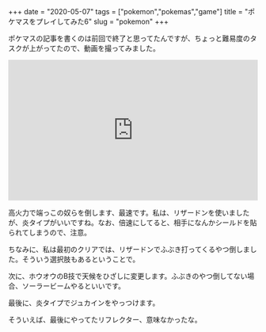 +++
date = "2020-05-07"
tags = ["pokemon","pokemas","game"]
title = "ポケマスをプレイしてみた6"
slug = "pokemon"
+++


ポケマスの記事を書くのは前回で終了と思ってたんですが、ちょっと難易度のタスクが上がってたので、動画を撮ってみました。

<div style="position:relative;height:0;padding-bottom:56.25%"><iframe src="https://www.youtube.com/embed/UKKjGgTU1cQ?rel=0&amp;controls=0&amp;showinfo=0&amp;ecver=2" width="640" height="360" frameborder="0" allow="accelerometer; autoplay; encrypted-media; gyroscope; picture-in-picture" style="position:absolute;width:100%;height:100%;left:0" allowfullscreen></iframe></div>

高火力で端っこの奴らを倒します、最速です。私は、リザードンを使いましたが、炎タイプがいいですね。なお、倍速にしてると、相手になんかシールドを貼られてしまうので、注意。

ちなみに、私は最初のクリアでは、リザードンでふぶき打ってくるやつ倒しました。そういう選択肢もあるということで。

次に、ホウオウのB技で天候をひざしに変更します。ふぶきのやつ倒してない場合、ソーラービームやるといいです。

最後に、炎タイプでジュカインをやっつけます。

そういえば、最後にやってたリフレクター、意味なかったな。

